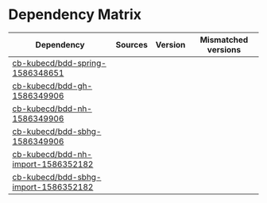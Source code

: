 # Dependency Matrix

Dependency | Sources | Version | Mismatched versions
---------- | ------- | ------- | -------------------
[cb-kubecd/bdd-spring-1586348651](https://github.com/cb-kubecd/bdd-spring-1586348651.git) |  | []() | 
[cb-kubecd/bdd-gh-1586349906](https://github.com/cb-kubecd/bdd-gh-1586349906.git) |  | []() | 
[cb-kubecd/bdd-nh-1586349906](https://github.com/cb-kubecd/bdd-nh-1586349906.git) |  | []() | 
[cb-kubecd/bdd-sbhg-1586349906](https://github.com/cb-kubecd/bdd-sbhg-1586349906.git) |  | []() | 
[cb-kubecd/bdd-nh-import-1586352182](https://github.com/cb-kubecd/bdd-nh-import-1586352182.git) |  | []() | 
[cb-kubecd/bdd-sbhg-import-1586352182](https://github.com/cb-kubecd/bdd-sbhg-import-1586352182.git) |  | []() | 

